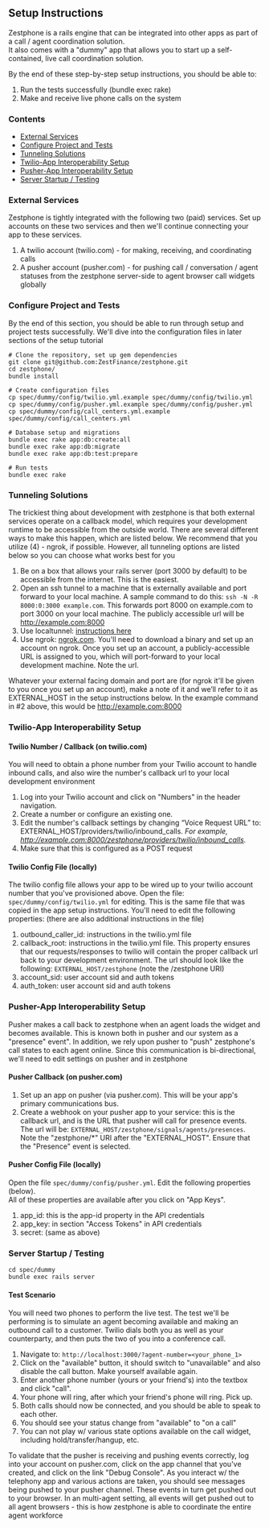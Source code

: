 ## Setup Instructions

Zestphone is a rails engine that can be integrated into other apps as part of a call / agent coordination solution.  
It also comes with a "dummy" app that allows you to start up a self-contained, live call coordination solution.

By the end of these step-by-step setup instructions, you should be able to:

1. Run the tests successfully (bundle exec rake)
2. Make and receive live phone calls on the system


### Contents

- [External Services](#external-services)
- [Configure Project and Tests](#configure-project-and-tests)
- [Tunneling Solutions](#tunneling-solutions)
- [Twilio-App Interoperability Setup](#twilio-app-interoperability-setup)
- [Pusher-App Interoperability Setup](#pusher-app-interoperability-setup)
- [Server Startup / Testing](#server-startup--testing)


### External Services

Zestphone is tightly integrated with the following two (paid) services.  Set up accounts on these two services and then we'll continue connecting your app to these services.

1. A twilio account (twilio.com) - for making, receiving, and coordinating calls
2. A pusher account (pusher.com) - for pushing call / conversation / agent statuses from the zestphone server-side to agent browser call widgets globally


### Configure Project and Tests

By the end of this section, you should be able to run through setup and project tests successfully.
We'll dive into the configuration files in later sections of the setup tutorial

```
# Clone the repository, set up gem dependencies
git clone git@github.com:ZestFinance/zestphone.git
cd zestphone/
bundle install

# Create configuration files
cp spec/dummy/config/twilio.yml.example spec/dummy/config/twilio.yml
cp spec/dummy/config/pusher.yml.example spec/dummy/config/pusher.yml
cp spec/dummy/config/call_centers.yml.example spec/dummy/config/call_centers.yml

# Database setup and migrations
bundle exec rake app:db:create:all
bundle exec rake app:db:migrate
bundle exec rake app:db:test:prepare

# Run tests
bundle exec rake
```


### Tunneling Solutions

The trickiest thing about development with zestphone is that both external services operate on a callback model, which requires your development runtime to be accessible from the outside world. 
There are several different ways to make this happen, which are listed below.  We recommend that you utilize (4) - ngrok, if possible.  However, all tunneling options are listed below so you can choose what works best for you

1. Be on a box that allows your rails server (port 3000 by default) to be accessible from the internet. This is the easiest.
2. Open an ssh tunnel to a machine that is externally available and port forward to your local machine. A sample command to do this: `ssh -N -R 8000:0:3000 example.com`. This forwards port 8000 on example.com to port 3000 on your local machine.  The publicly accessible url will be http://example.com:8000
3. Use localtunnel: [instructions here](http://www.twilio.com/engineering/2011/06/06/making-a-local-web-server-public-with-localtunnel)
4. Use ngrok: [ngrok.com](http://ngrok.com).  You'll need to download a binary and set up an account on ngrok.  Once you set up an account, a publicly-accessible URL is assigned to you, which will port-forward to your local development machine.  Note the url.

Whatever your external facing domain and port are (for ngrok it'll be given to you once you set up an account), make a note of it and we’ll refer to it as EXTERNAL_HOST in the setup instructions below. 
In the example command in #2 above, this would be http://example.com:8000


### Twilio-App Interoperability Setup

#### Twilio Number / Callback (on twilio.com)

You will need to obtain a phone number from your Twilio account to handle inbound calls, and also wire the number's callback url to your local development environment

1. Log into your Twilio account and click on "Numbers" in the header navigation.
2. Create a number or configure an existing one. 
3. Edit the number's callback settings by changing “Voice Request URL” to: EXTERNAL_HOST/providers/twilio/inbound_calls. 
<i>For example, http://example.com:8000/zestphone/providers/twilio/inbound_calls. </i>
4. Make sure that this is configured as a POST request

#### Twilio Config File (locally)

The twilio config file allows your app to be wired up to your twilio account number that you've provisioned above.
Open the file:  `spec/dummy/config/twilio.yml` for editing.  This is the same file that was copied in the app setup instructions.
You'll need to edit the following properties: (there are also additional instructions in the file)

1. outbound_caller_id: instructions in the twilio.yml file
2. callback_root: instructions in the twilio.yml file.  This property ensures that our requests/responses to twilio will contain the proper callback url back to your development environment.   The url should look like the following: `EXTERNAL_HOST/zestphone` (note the /zestphone URI)
3. account_sid: user account sid and auth tokens
4. auth_token: user account sid and auth tokens


### Pusher-App Interoperability Setup

Pusher makes a call back to zestphone when an agent loads the widget and becomes available.  This is known both in pusher and our system as a "presence" event".
In addition, we rely upon pusher to "push" zestphone's call states to each agent online.  Since this communication is bi-directional, we'll need to edit settings
on pusher and in zestphone

#### Pusher Callback (on pusher.com)

1. Set up an app on pusher (via pusher.com).  This will be your app's primary communications bus.
2. Create a webhook on your pusher app to your service: this is the callback url, and is the URL that pusher will call for presence events.  The url will be: `EXTERNAL_HOST/zestphone/signals/agents/presences`.  Note the "zestphone/*" URI after the "EXTERNAL_HOST".  Ensure that the "Presence" event is selected.

#### Pusher Config File (locally)

Open the file `spec/dummy/config/pusher.yml`.  Edit the following properties (below).  
All of these properties are available after you click on "App Keys".

1. app_id: this is the app-id property in the API credentials
2. app_key: in section "Access Tokens" in API credentials
3. secret: (same as above)


### Server Startup / Testing

```
cd spec/dummy
bundle exec rails server
```

#### Test Scenario

You will need two phones to perform the live test.  The test we'll be performing is to simulate an agent becoming available and making an outbound call to a customer.
Twilio dials both you as well as your counterparty, and then puts the two of you into a conference call. 

1. Navigate to: `http://localhost:3000/?agent-number=<your_phone_1>`
2. Click on the "available" button, it should switch to "unavailable" and also disable the call button.  Make yourself available again.
3. Enter another phone number (yours or your friend's) into the textbox and click "call".
4. Your phone will ring, after which your friend's phone will ring.  Pick up.
4. Both calls should now be connected, and you should be able to speak to each other.
5. You should see your status change from "available" to "on a call"
6. You can not play w/ various state options available on the call widget, including hold/transfer/hangup, etc.

To validate that the pusher is receiving and pushing events correctly, log into your account on pusher.com, click on the app channel that you've created, and 
click on the link "Debug Console".   As you interact w/ the telephony app and various actions are taken, you should see messages being pushed
to your pusher channel.  These events in turn get pushed out to your browser.   In an multi-agent setting, all events will get pushed out
to all agent browsers - this is how zestphone is able to coordinate the entire agent workforce





